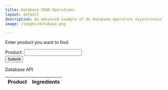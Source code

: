 ```yaml
---
title: Database CRUD Operations
layout: default
description: An advanced example of do database operation asynchronously between JavaScript and Backend Database.
image: /images/database.png

---
```


<!DOCTYPE html>
<html>
<body>

<p>Enter product you want to find:</p>

<form id="frm1" action="#">
  Product: <input type="text" name="product"><br>
  <input type="button" onclick="doSearch()" value="Submit">
</form>

</body>
</html>

<p>Database API</p>

<table>
  <thead>
  <tr>
    <th>Product</th>
    <th>Ingredients</th>
  </tr>
  </thead>
  <tbody id="result">
    <!-- javascript generated data -->
  </tbody>
  <tr style="display:none;" id="noresults"> 
 <td>(no listings that start with "<span id="qt"></span>")</td> 
 </tr>
</table>


<script>
  // prepare HTML result container for new output
  const resultContainer = document.getElementById("result");
  // prepare URL's to allow easy switch from deployment and localhost
  //const url = "http://localhost:8031/api/clients"
  const url = "http://localhost:8031/api/clients"
  const create_fetch = url + '/create';
  const read_fetch = url + '/';

  // Load users on page entry
  read_clients();


  // Display User Table, data is fetched from Backend Database
  function read_clients() {
    // prepare fetch options
    const read_options = {
      method: 'GET', // *GET, POST, PUT, DELETE, etc.
      mode: 'cors', // no-cors, *cors, same-origin
      cache: 'default', // *default, no-cache, reload, force-cache, only-if-cached
      credentials: 'omit', // include, *same-origin, omit
      headers: {
        'Content-Type': 'application/json'
      },
    };

    // fetch the data from API
    fetch(read_fetch, read_options)
      // response is a RESTful "promise" on any successful fetch
      .then(response => {
        // check for response errors
        if (response.status !== 200) {
            const errorMsg = 'Database read error: ' + response.status;
            console.log(errorMsg);
            const tr = document.createElement("tr");
            const td = document.createElement("td");
            td.innerHTML = errorMsg;
            tr.appendChild(td);
            resultContainer.appendChild(tr);
            return;
        }
        // valid response will have json data
        response.json().then(data => {
            console.log(data);
            for (let row in data) {
              console.log(data[row]);
              add_row(data[row]);
            }
        })
    })
    // catch fetch errors (ie ACCESS to server blocked)
    .catch(err => {
      console.error(err);
      const tr = document.createElement("tr");
      const td = document.createElement("td");
      td.innerHTML = err;
      tr.appendChild(td);
      resultContainer.appendChild(tr);
    });
  }

  function create_client(){
    //Validate Password (must be 6-20 characters in len)
    //verifyPassword("click");
    const body = {
        product: document.getElementById("product").value,
        ingredients: document.getElementById("ingredients").value,
    };
    const requestOptions = {
        method: 'POST',
        body: JSON.stringify(body),
        headers: {
            "content-type": "application/json",
            'Authorization': 'Bearer my-token',
        },
    };

    // URL for Create API
    // Fetch API call to the database to create a new user
    fetch(create_fetch, requestOptions)
      .then(response => {
        // trap error response from Web API
        if (response.status !== 200) {
          const errorMsg = 'Database create error: ' + response.status;
          console.log(errorMsg);
          const tr = document.createElement("tr");
          const td = document.createElement("td");
          td.innerHTML = errorMsg;
          tr.appendChild(td);
          resultContainer.appendChild(tr);
          return;
        }
        // response contains valid result
        response.json().then(data => {
            console.log(data);
            //add a table row for the new/created userid
            add_row(data);
        })
    })
  }

  function add_row(data) {
    const tr = document.createElement("tr");
    const product = document.createElement("td");
    const ingredients = document.createElement("td");
  

    // obtain data that is specific to the API
    product.innerHTML = data.product; 
    ingredients.innerHTML = data.ingredients; 


    // add HTML to container
    tr.appendChild(product);
    tr.appendChild(ingredients);

    resultContainer.appendChild(tr);
  }

</script>


<script type="text/javascript">
//<!--
function doSearch() {
  var product = document.getElementById("frm1");
  var v = q.value.toLowerCase();
  var rows = document.getElementsByTagName("tr");
  var on = 0;
  for ( var i = 0; i < rows.length; i++ ) {
    var fullname = rows[i].getElementsByTagName("td");
    fullname = fullname[0].innerHTML.toLowerCase();
    if ( fullname ) {
        if ( v.length == 0 || (v.length < 3 && fullname.indexOf(v) == 0) || (v.length >= 3 && fullname.indexOf(v) > -1 ) ) {
        rows[i].style.display = "";
        on++;
      } else {
        rows[i].style.display = "none";
      }
    }
  }
  var n = document.getElementById("noresults");
  if ( on == 0 && n ) {
    n.style.display = "";
    document.getElementById("qt").innerHTML = q.value;
  } else {
    n.style.display = "none";
  }
}
//-->
</script>